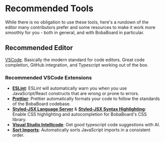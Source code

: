 # Recommended Tools

While there is no obligation to use these tools, here's a rundown of the editor many contributors prefer and some resources to make it work more smoothly for you - both in general, and with BobaBoard in particular.

## Recommended Editor

[VSCode](https://code.visualstudio.com/). Basically the modern standard for code editors. Great code completion, GitHub integration, and Typescript working out of the box.

### Recommended VSCode Extensions

- [**ESLint**](https://marketplace.visualstudio.com/items?itemName=dbaeumer.vscode-eslint): ESLint will automatically warn you when you use JavaScript/React constructs that are wrong or prone to errors.
- [**Prettier**](https://marketplace.visualstudio.com/items?itemName=esbenp.prettier-vscode): Prettier automatically formats your code to follow the standards of the BobaBoard codebase.
- [**Styled-JSX Language Server**](https://marketplace.visualstudio.com/items?itemName=Divlo.vscode-styled-jsx-languageserver) & [**Styled-JSX Syntax Highlighting**](https://marketplace.visualstudio.com/items?itemName=Divlo.vscode-styled-jsx-syntax): Enable CSS highlighting and autocompletion for BobaBoard's CSS library.
- [**Visual Studio Intellicode**](https://marketplace.visualstudio.com/items?itemName=VisualStudioExptTeam.vscodeintellicode): Get good typescript code suggestions with AI.
- [**Sort Imports**](https://marketplace.visualstudio.com/items?itemName=amatiasq.sort-imports): Automatically sorts JavaScript imports in a consistent order.
